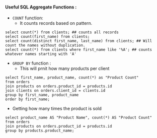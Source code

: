 #### Useful SQL Aggregate Functions :
 - `COUNT` function:
   - It counts records based on pattern.
```
select count(*) from clients; ## counts all records
select count(first_name) from clients;
select count(distinct first_name, last_name) from clients; ## Will count the names without duplication.
select count(*) from clients where first_name like '%A'; ## counts whatever names starting with 'A'
```

 - `GROUP BY` function :
   - This will prnit how many products per client
```
select first_name, product_name, count(*) as "Product Count"
from orders
join products on orders.product_id = products.id
join clients on orders.client_id = clients.id
group by first_name, product_name
order by first_name;
```
  - Getting how many times the product is sold 
```
select product_name AS "Product Name", count(*) AS "Product Count"
from orders
join products on orders.product_id = products.id
group by products.product_name;
```

